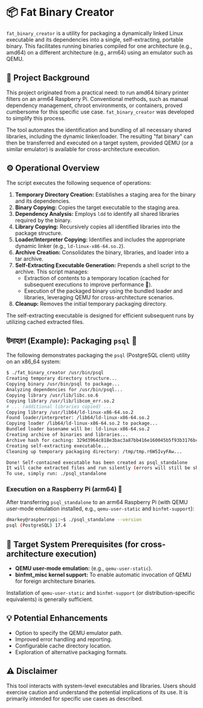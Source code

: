 # 📦 Fat Binary Creator

`fat_binary_creator` is a utility for packaging a dynamically linked Linux executable and its dependencies into a single, self-extracting, portable binary. This facilitates running binaries compiled for one architecture (e.g., amd64) on a different architecture (e.g., arm64) using an emulator such as QEMU.

## 📜 Project Background

This project originated from a practical need: to run amd64 binary printer filters on an arm64 Raspberry Pi. Conventional methods, such as manual dependency management, chroot environments, or containers, proved cumbersome for this specific use case. `fat_binary_creator` was developed to simplify this process.

The tool automates the identification and bundling of all necessary shared libraries, including the dynamic linker/loader. The resulting "fat binary" can then be transferred and executed on a target system, provided QEMU (or a similar emulator) is available for cross-architecture execution.

## ⚙️ Operational Overview

The script executes the following sequence of operations:

1.  **Temporary Directory Creation:** Establishes a staging area for the binary and its dependencies.
2.  **Binary Copying:** Copies the target executable to the staging area.
3.  **Dependency Analysis:** Employs `ldd` to identify all shared libraries required by the binary.
4.  **Library Copying:** Recursively copies all identified libraries into the package structure.
5.  **Loader/Interpreter Copying:** Identifies and includes the appropriate dynamic linker (e.g., `ld-linux-x86-64.so.2`).
6.  **Archive Creation:** Consolidates the binary, libraries, and loader into a tar archive.
7.  **Self-Extracting Executable Generation:** Prepends a shell script to the archive. This script manages:
    *   Extraction of contents to a temporary location (cached for subsequent executions to improve performance 🚀).
    *   Execution of the packaged binary using the bundled loader and libraries, leveraging QEMU for cross-architecture scenarios.
8.  **Cleanup:** Removes the initial temporary packaging directory.

The self-extracting executable is designed for efficient subsequent runs by utilizing cached extracted files.

##  উদাহরণ (Example): Packaging `psql` 🐘

The following demonstrates packaging the `psql` (PostgreSQL client) utility on an x86_64 system:

```bash
$ ./fat_binary_creator /usr/bin/psql
Creating temporary directory structure...
Copying binary /usr/bin/psql to package...
Analyzing dependencies for /usr/bin/psql...
Copying library /usr/lib/libc.so.6
Copying library /usr/lib/libcom_err.so.2
# ... (additional libraries copied) ...
Copying library /usr/lib64/ld-linux-x86-64.so.2
Found loader/interpreter: /lib64/ld-linux-x86-64.so.2
Copying loader /lib64/ld-linux-x86-64.so.2 to package...
Bundled loader basename will be: ld-linux-x86-64.so.2
Creating archive of binaries and libraries...
Archive hash for caching: 329d3964c818e3bac3a87bb416e160045b5f93b3176bc7f3f022bf8e31ab1a5c
Creating self-extracting executable...
Cleaning up temporary packaging directory: /tmp/tmp.r6W5IvyFAw...

Done! Self-contained executable has been created as psql_standalone
It will cache extracted files and run silently (errors will still be shown).
To use, simply run: ./psql_standalone
```

### Execution on a Raspberry Pi (arm64) 🍓

After transferring `psql_standalone` to an arm64 Raspberry Pi (with QEMU user-mode emulation installed, e.g., `qemu-user-static` and `binfmt-support`):

```bash
dmarkey@raspberrypi:~$ ./psql_standalone --version
psql (PostgreSQL) 17.4
```

## 🔧 Target System Prerequisites (for cross-architecture execution)

*   **QEMU user-mode emulation:** (e.g., `qemu-user-static`).
*   **binfmt_misc kernel support:** To enable automatic invocation of QEMU for foreign architecture binaries.

Installation of `qemu-user-static` and `binfmt-support` (or distribution-specific equivalents) is generally sufficient.

## 💡 Potential Enhancements

*   Option to specify the QEMU emulator path.
*   Improved error handling and reporting.
*   Configurable cache directory location.
*   Exploration of alternative packaging formats.

## ⚠️ Disclaimer

This tool interacts with system-level executables and libraries. Users should exercise caution and understand the potential implications of its use. It is primarily intended for specific use cases as described.